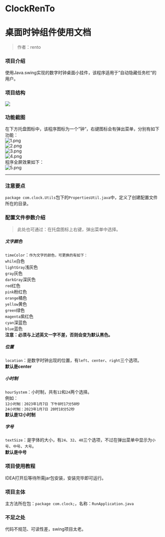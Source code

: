# ClockRenTo
<a name="Q21NO"></a>
# 桌面时钟组件使用文档
> 作者：rento

<a name="VqMRF"></a>
### 项目介绍
使用Java.swing实现的数字时钟桌面小挂件，该程序适用于”自动隐藏任务栏“的用户。
<a name="mud57"></a>
### 项目结构
![](https://cdn.nlark.com/yuque/0/2023/jpeg/34885941/1673190556694-37f47f36-acfd-4617-ac89-e466a2959a28.jpeg)
<a name="FS6Xp"></a>
### 功能截图
在下方托盘图标中，该程序图标为一个”钟“，右键图标会有弹出菜单，分别有如下功能：<br />![1.png](https://cdn.nlark.com/yuque/0/2023/png/34885941/1673188395661-29fab9a2-2c03-47b0-8887-b1bd23ca490d.png#averageHue=%23e2e2e2&clientId=u2daa3e90-b807-4&crop=0&crop=0&crop=1&crop=1&from=ui&id=u96333353&margin=%5Bobject%20Object%5D&name=1.png&originHeight=252&originWidth=135&originalType=binary&ratio=1&rotation=0&showTitle=false&size=2335&status=done&style=none&taskId=u183e132b-0870-4321-9f9a-0c6a7602851&title=)<br />![2.png](https://cdn.nlark.com/yuque/0/2023/png/34885941/1673188409552-d470a29b-e454-4f6b-80fc-1cad8ce8697e.png#averageHue=%23a49084&clientId=u2daa3e90-b807-4&crop=0&crop=0&crop=1&crop=1&from=ui&id=ubb0a70ae&margin=%5Bobject%20Object%5D&name=2.png&originHeight=520&originWidth=225&originalType=binary&ratio=1&rotation=0&showTitle=false&size=80863&status=done&style=none&taskId=u69fef1ab-0c82-4992-aa12-55072085194&title=)<br />![3.png](https://cdn.nlark.com/yuque/0/2023/png/34885941/1673188417603-77b64668-8dd3-411d-a754-4a71d85f09d4.png#averageHue=%239c8b81&clientId=u2daa3e90-b807-4&crop=0&crop=0&crop=1&crop=1&from=ui&id=u268d3dac&margin=%5Bobject%20Object%5D&name=3.png&originHeight=273&originWidth=197&originalType=binary&ratio=1&rotation=0&showTitle=false&size=21740&status=done&style=none&taskId=u135fa53e-33c0-4275-b500-74c2bae13b6&title=)<br />![4.png](https://cdn.nlark.com/yuque/0/2023/png/34885941/1673188460420-906a88cd-f102-48fa-97f4-0832d122d3fc.png#averageHue=%239d8b81&clientId=u2daa3e90-b807-4&crop=0&crop=0&crop=1&crop=1&from=ui&id=u26acd1e1&margin=%5Bobject%20Object%5D&name=4.png&originHeight=276&originWidth=225&originalType=binary&ratio=1&rotation=0&showTitle=false&size=29436&status=done&style=none&taskId=uab2be5ff-2e0d-4a2f-9351-ac80ada58c6&title=)<br />程序全屏效果如下：<br />![5.png](https://cdn.nlark.com/yuque/0/2023/png/34885941/1673188468857-228232a9-a6fc-421e-bb32-503011469904.png#averageHue=%236b786e&clientId=u2daa3e90-b807-4&crop=0&crop=0&crop=1&crop=1&from=ui&id=uae0c7116&margin=%5Bobject%20Object%5D&name=5.png&originHeight=1080&originWidth=1920&originalType=binary&ratio=1&rotation=0&showTitle=false&size=3148977&status=done&style=none&taskId=u1cd82ec4-8af3-497c-8d7a-516900f6d53&title=)

---

<a name="TiMto"></a>
### 注意要点
`package com.clock.Utils`包下的`PropertiesUtil.java`中，定义了创建配置文件所在的目录。
<a name="rQPJh"></a>
### 配置文件参数介绍
> 此处也可通过：在托盘图标上右键，弹出菜单中选择。

<a name="RPwig"></a>
##### 文字颜色
`timeColor`：`作为文字的颜色，可更换的有如下：`<br />`while`白色<br />`lightGray`浅灰色<br />`gray`灰色<br />`darkGray`深灰色<br />`red`红色<br />`pink`粉红色<br />`orange`橘色<br />`yellow`黄色<br />`green`绿色<br />`magenta`紫红色<br />`cyan`深蓝色<br />`blue`蓝色<br />**注意：必须与上述英文一字不差，否则会变为默认黑色。**
<a name="G95W6"></a>
##### 位置
`location`：是数字时钟出现的位置，有`left`、`center`、`right`三个选项。<br />**默认是center**
<a name="E3oC6"></a>
##### 小时制
`hourSystem`：小时制，共有`12`和`24`两个选择。<br />例如：<br />`12小时制：2023年1月7日 下午8时17分50秒`<br />`24小时制：2023年1月7日 20时18分52秒`<br />**默认是12小时制**
<a name="XAuRJ"></a>
##### 字号
`textSize`：是字体的大小，有`24`、`32`、`40`三个选项，不过在弹出菜单中显示为`小号`、`中号`、`大号`。<br />**默认是中号**

<a name="fFGsN"></a>
### 项目使用教程
IDEA打开后等待所需jar包安装，安装完毕即可运行。
<a name="Cbk5b"></a>
### 项目主体
主方法所在包：`package com.clock;`，名称：`RunApplication.java`

<a name="elwJ8"></a>
### 不足之处
代码不规范、可读性差，swing项目太老。
